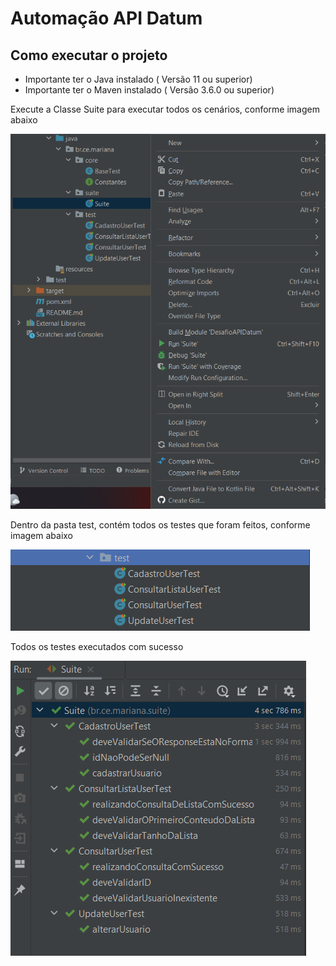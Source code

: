 # Automação API Datum

## Como executar o projeto

* Importante ter o Java instalado ( Versão 11 ou superior)
* Importante ter o Maven instalado ( Versão 3.6.0 ou superior)



Execute a Classe Suite para executar todos os cenários, conforme imagem abaixo

![img.png](target/Imagens/img.png)

Dentro da pasta test, contém todos os testes que foram feitos, conforme imagem abaixo

![img_1.png](target/Imagens/img_1.png)

Todos os testes executados com sucesso

![img_2.png](target/Imagens/img_2.png)